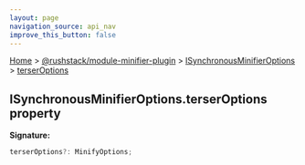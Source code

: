 ```yaml
---
layout: page
navigation_source: api_nav
improve_this_button: false
---
```



[Home](./index.md) &gt; [@rushstack/module-minifier-plugin](./module-minifier-plugin.md) &gt; [ISynchronousMinifierOptions](./module-minifier-plugin.isynchronousminifieroptions.md) &gt; [terserOptions](./module-minifier-plugin.isynchronousminifieroptions.terseroptions.md)

## ISynchronousMinifierOptions.terserOptions property

<b>Signature:</b>

```typescript
terserOptions?: MinifyOptions;
```
